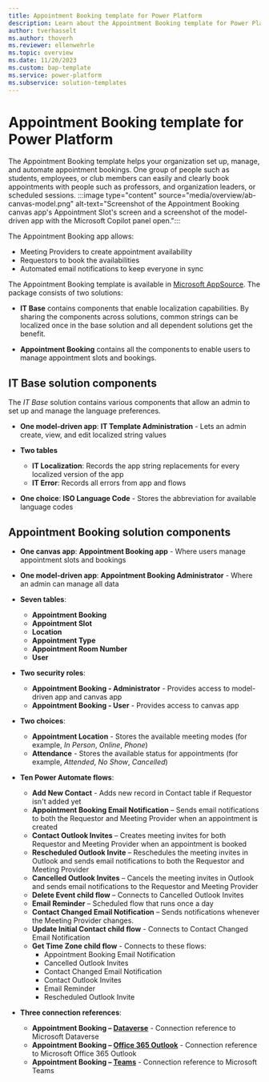 ```yaml
---
title: Appointment Booking template for Power Platform
description: Learn about the Appointment Booking template for Power Platform and how it can organize the appointment booking process for your organization.
author: tverhasselt
ms.author: thoverh
ms.reviewer: ellenwehrle
ms.topic: overview
ms.date: 11/20/2023
ms.custom: bap-template
ms.service: power-platform
ms.subservice: solution-templates
---
```


# Appointment Booking template for Power Platform

The Appointment Booking template helps your organization set up, manage, and automate appointment bookings. One group of people such as students, employees, or club members can easily and clearly book appointments with people such as professors, and organization leaders, or scheduled sessions.
:::image type="content" source="media/overview/ab-canvas-model.png" alt-text="Screenshot of the Appointment Booking canvas app's Appointment Slot's screen and a screenshot of the model-driven app with the Microsoft Copilot panel open.":::

The Appointment Booking app allows:

- Meeting Providers to create appointment availability
- Requestors to book the availabilities
- Automated email notifications to keep everyone in sync

The Appointment Booking template is available in [Microsoft AppSource](<https://aka.ms/AccessAppointmentBookingTemplate>). The package consists of two solutions:

- **IT Base** contains components that enable localization capabilities. By sharing the components across solutions, common strings can be localized once in the base solution and all dependent solutions get the benefit.

- **Appointment Booking** contains all the components to enable users to manage appointment slots and bookings.

## IT Base solution components

The *IT Base* solution contains various components that allow an admin to set up and manage the language preferences.

- **One model-driven app**: **IT Template Administration** - Lets an admin create, view, and edit localized string values

- **Two tables**

  - **IT Localization**: Records the app string replacements for every localized version of the app
  - **IT Error**: Records all errors from app and flows
- **One choice**: **ISO Language Code** - Stores the abbreviation for available language codes

## Appointment Booking solution components

- **One canvas app**: **Appointment Booking app** - Where users manage appointment slots and bookings

- **One model-driven app**: **Appointment Booking Administrator** - Where an admin can manage all data

- **Seven tables**:

  - **Appointment Booking**
  - **Appointment Slot**
  - **Location**
  - **Appointment Type**
  - **Appointment Room Number**
  - **User**  

- **Two security roles**:
  - **Appointment Booking - Administrator** - Provides access to model-driven app and canvas app
  - **Appointment Booking - User** - Provides access to canvas app

- **Two choices**:
  - **Appointment Location** - Stores the available meeting modes (for example, *In Person*, *Online*, *Phone*)
  - **Attendance** - Stores the available status for appointments (for example, *Attended*, *No Show*, *Cancelled*)

- **Ten Power Automate flows**:

  - **Add New Contact** - Adds new record in Contact table if Requestor isn't added yet
  - **Appointment Booking Email Notification** – Sends email notifications to both the Requestor and Meeting Provider when an appointment is created
  - **Contact Outlook Invites** – Creates meeting invites for both Requestor and Meeting Provider when an appointment is booked
  - **Rescheduled Outlook Invite** – Reschedules the meeting invites in Outlook and sends email notifications to both the Requestor and Meeting Provider
  - **Cancelled Outlook Invites** – Cancels the meeting invites in Outlook and sends email notifications to the Requestor and Meeting Provider
  - **Delete Event child flow** – Connects to Cancelled Outlook Invites
  - **Email Reminder** – Scheduled flow that runs once a day
  - **Contact Changed Email Notification** – Sends notifications whenever the Meeting Provider changes.
  - **Update Initial Contact child flow** - Connects to Contact Changed Email Notification
  - **Get Time Zone child flow** - Connects to these flows:
    - Appointment Booking Email Notification
    - Cancelled Outlook Invites
    - Contact Changed Email Notification
    - Contact Outlook Invites
    - Email Reminder
    - Rescheduled Outlook Invite

- **Three connection references**:

  - **Appointment Booking – [Dataverse](/connectors/commondataserviceforapps/)** - Connection reference to Microsoft Dataverse
  - **Appointment Booking – [Office 365 Outlook](/connectors/office365/)** - Connection reference to Microsoft Office 365 Outlook
  - **Appointment Booking – [Teams](/connectors/teams/)** - Connection reference to Microsoft Teams
